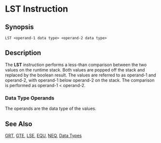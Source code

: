 # LST Instruction

## Synopsis

```
LST <operand-1 data type> <operand-2 data type>
```

## Description

The **LST** instruction performs a less-than comparison between the two
values on the runtime stack. Both values are popped off the stack and replaced
by the boolean result. The values are referred to as operand-1 and operand-2,
with operand-1 below operand-2 on the stack. The comparison is performed as
operand-1 < operand-2.

### Data Type Operands

The operands are the data type of the values.

## See Also

[GRT](/icode/mne/grt), [GTE](/icode/mne/gte), [LSE](/icode/mne/lse),
[EQU](/icode/mne/equ), [NEQ](/icode/mne/neq), [Data Types](/icode/types)
